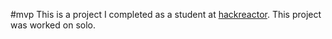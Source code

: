 #mvp
This is a project I completed as a student at [hackreactor](http://hackreactor.com). This project was worked on solo.
